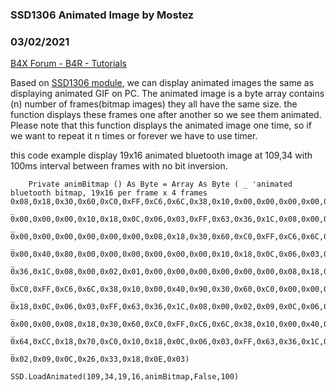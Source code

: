 ### SSD1306 Animated Image by Mostez
### 03/02/2021
[B4X Forum - B4R - Tutorials](https://www.b4x.com/android/forum/threads/128189/)

Based on [SSD1306 module](https://www.b4x.com/android/forum/threads/ssd1306-module.127874/#post-803971), we can display animated images the same as displaying animated GIF on PC. The animated image is a byte array contains (n) number of frames(bitmap images) they all have the same size. the function displays these frames one after another so we see them animated.   
Please note that this function displays the animated image one time, so if we want to repeat it n times or forever we have to use timer.   
  
this code example display 19x16 animated bluetooth image at 109,34 with 100ms interval between frames with no bit inversion.  

```B4X
    Private animBitmap () As Byte = Array As Byte ( _ 'animated  bluetooth bitmap, 19x16 per frame x 4 frames  
0x08,0x18,0x30,0x60,0xC0,0xFF,0xC6,0x6C,0x38,0x10,0x00,0x00,0x00,0x00,0x00,0x00, _  
0x00,0x00,0x00,0x10,0x18,0x0C,0x06,0x03,0xFF,0x63,0x36,0x1C,0x08,0x00,0x00,0x00, _  
0x00,0x00,0x00,0x00,0x00,0x00,0x08,0x18,0x30,0x60,0xC0,0xFF,0xC6,0x6C,0x38,0x10, _  
0x00,0x40,0x80,0x00,0x00,0x00,0x00,0x00,0x00,0x10,0x18,0x0C,0x06,0x03,0xFF,0x63, _  
0x36,0x1C,0x08,0x00,0x02,0x01,0x00,0x00,0x00,0x00,0x00,0x00,0x08,0x18,0x30,0x60, _  
0xC0,0xFF,0xC6,0x6C,0x38,0x10,0x00,0x40,0x90,0x30,0x60,0xC0,0x00,0x00,0x00,0x10, _  
0x18,0x0C,0x06,0x03,0xFF,0x63,0x36,0x1C,0x08,0x00,0x02,0x09,0x0C,0x06,0x03,0x00, _  
0x00,0x00,0x08,0x18,0x30,0x60,0xC0,0xFF,0xC6,0x6C,0x38,0x10,0x00,0x40,0x90,0x30, _  
0x64,0xCC,0x18,0x70,0xC0,0x10,0x18,0x0C,0x06,0x03,0xFF,0x63,0x36,0x1C,0x08,0x00, _  
0x02,0x09,0x0C,0x26,0x33,0x18,0x0E,0x03)
```

  
  

```B4X
SSD.LoadAnimated(109,34,19,16,animBitmap,False,100)
```